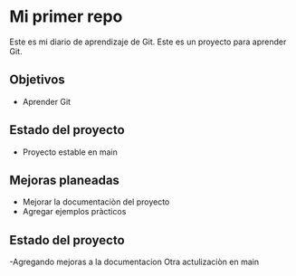# Mi primer repo
Este es mi diario de aprendizaje de Git.
Este es un proyecto para aprender Git.
## Objetivos
- Aprender Git
## Estado del proyecto
- Proyecto estable en main
## Mejoras planeadas
- Mejorar la documentaciòn del proyecto
- Agregar ejemplos pràcticos
## Estado del proyecto
-Agregando mejoras a la documentacion
Otra actulizaciòn en main
